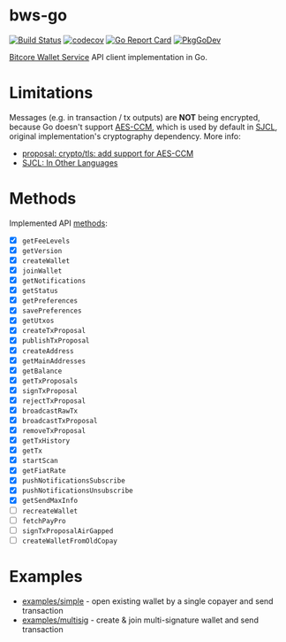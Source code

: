 # bws-go

[![Build Status](https://travis-ci.com/pavel-main/bws-go.svg?branch=main)](https://travis-ci.com/pavel-main/bws-go) 
[![codecov](https://codecov.io/gh/pavel-main/bws-go/branch/main/graph/badge.svg?token=v356EeCTBE)](https://codecov.io/gh/pavel-main/bws-go)
[![Go Report Card](https://goreportcard.com/badge/github.com/pavel-main/bws-go)](https://goreportcard.com/report/github.com/pavel-main/bws-go)
[![PkgGoDev](https://pkg.go.dev/badge/github.com/pavel-main/bws-go)](https://pkg.go.dev/github.com/pavel-main/bws-go)

[Bitcore Wallet Service](https://github.com/bitpay/bitcore-wallet-service) API client implementation in Go.

# Limitations

Messages (e.g. in transaction / tx outputs) are **NOT** being encrypted, because Go doesn't support [AES-CCM](https://en.wikipedia.org/wiki/CCM_mode), which is used by default in [SJCL](https://github.com/bitwiseshiftleft/sjcl), original implementation's cryptography dependency. More info:

* [proposal: crypto/tls: add support for AES-CCM](https://github.com/golang/go/issues/27484)
* [SJCL: In Other Languages](https://github.com/bitwiseshiftleft/sjcl/wiki/In-Other-Languages)

# Methods

Implemented API [methods](https://github.com/bitpay/bitcore-wallet-client#class-api):

- [x] `getFeeLevels`
- [x] `getVersion`
- [x] `createWallet`
- [x] `joinWallet`
- [x] `getNotifications`
- [x] `getStatus`
- [x] `getPreferences`
- [x] `savePreferences`
- [x] `getUtxos`
- [x] `createTxProposal`
- [x] `publishTxProposal`
- [x] `createAddress`
- [x] `getMainAddresses`
- [x] `getBalance`
- [x] `getTxProposals`
- [x] `signTxProposal`
- [x] `rejectTxProposal`
- [x] `broadcastRawTx`
- [x] `broadcastTxProposal`
- [x] `removeTxProposal`
- [x] `getTxHistory`
- [x] `getTx`
- [x] `startScan`
- [x] `getFiatRate`
- [x] `pushNotificationsSubscribe`
- [x] `pushNotificationsUnsubscribe`
- [x] `getSendMaxInfo`
- [ ] `recreateWallet`
- [ ] `fetchPayPro`
- [ ] `signTxProposalAirGapped`
- [ ] `createWalletFromOldCopay`

# Examples

* [examples/simple](examples/simple/main.go) - open existing wallet by a single copayer and send transaction
* [examples/multisig](examples/multisig/main.go) - create & join multi-signature wallet and send transaction
